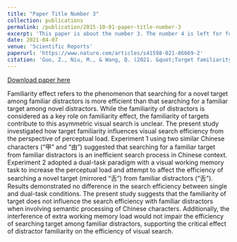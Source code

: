 ```yaml
---
title: "Paper Title Number 3"
collection: publications
permalink: /publication/2015-10-01-paper-title-number-3
excerpt: 'This paper is about the number 3. The number 4 is left for future work.'
date: 2021-04-07
venue: 'Scientific Reports'
paperurl: 'https://www.nature.com/articles/s41598-021-86669-2'
citation: 'Guo, Z., Niu, M., & Wang, Q. (2021. &quot;Target familiarity and visual working memory do not influence familiarity effect in visual search， 11.&quot; <i>Scientific Reports</i>(1), 7560.'
---
```

[Download paper here](http://guogithub0321.github.io/files/paper3.pdf)

Familiarity effect refers to the phenomenon that searching for a novel target among familiar distractors is more efficient than that searching for a familiar target among novel distractors. While the familiarity of distractors is considered as a key role on familiarity effect, the familiarity of targets contribute to this asymmetric visual search is unclear. The present study investigated how target familiarity influences visual search efficiency from the perspective of perceptual load. Experiment 1 using two similar Chinese characters (“甲” and “由”) suggested that searching for a familiar target from familiar distractors is an inefficient search process in Chinese context. Experiment 2 adopted a dual-task paradigm with a visual working memory task to increase the perceptual load and attempt to affect the efficiency of searching a novel target (mirrored “舌”) from familiar distractors (“舌”). Results demonstrated no difference in the search efficiency between single and dual-task conditions. The present study suggests that the familiarity of target does not influence the search efficiency with familiar distractors when involving semantic processing of Chinese characters. Additionally, the interference of extra working memory load would not impair the efficiency of searching target among familiar distractors, supporting the critical effect of distractor familiarity on the efficiency of visual search.
